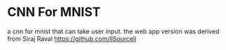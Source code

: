 # CNN For MNIST
a cnn for mnist that can take user input. the web app version was derived from Siraj Raval https://github.com/llSourcell
